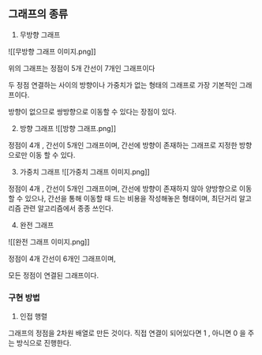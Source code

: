 ## 그래프의 종류
1. 무방향 그래프

![[무방향 그래프 이미지.png]]

위의 그래프는 정점이 5개 간선이 7개인 그래프이다 

두 정점 연결하는 사이의 방향이나 가중치가 없는 형태의 그래프로 가장 기본적인 그래프이다.  

방향이 없으므로 쌍방향으로 이동할 수 있다는 장점이 있다.  



2. 방향 그래프 
![[방향 그래프.png]]

정점이 4개 , 간선이 5개인 그래프이며, 
간선에 방향이 존재하는 그래프로 지정한 방향으로만 이동 할 수 있다.  

3. 가중치 그래프 
![[가중치 그래프 이미지.png]]

정점이 4개 , 간선이 5개인 그래프이며,
간선에 방향이 존재하지 않아 양방향으로 이동 할 수 있으나,  간선을 통해 이동할 때 드는 비용을 작성해놓은 형태이며, 최단거리 알고리즘 관련 알고리즘에서 종종 쓰인다.  

4. 완전 그래프

![[완전 그래프 이미지.png]]

정점이 4개 간선이 6개인 그래프이며, 

모든 정점이 연결된 그래프이다.


### 구현 방법

1. 인접 행렬

그래프의 정점을 2차원 배열로 만든 것이다. 
직접 연결이 되어있다면 1 , 아니면 0 을 주는 방식으로 진행한다. 